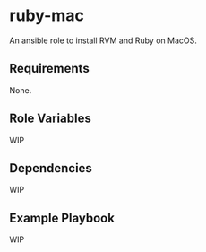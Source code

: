 ruby-mac
=========

An ansible role to install RVM and Ruby on MacOS.

Requirements
------------

None.

Role Variables
--------------

WIP

Dependencies
------------

WIP

Example Playbook
----------------

WIP

[badge-role]: https://img.shields.io/ansible/role/47418.svg?style=flat-square
[badge-license]: https://img.shields.io/github/license/martianplatypus/ansible-role-ruby-mac
[badge-travis]: https://img.shields.io/travis/com/martianplatypus/ansible-role-ruby-mac
[link-galaxy]: https://galaxy.ansible.com/martianplatypus/ruby_mac/
[link-license]: https://github.com/martianplatypus/ansible-role-ruby-mac/blob/master/LICENSE
[link-travis]: https://travis-ci.com/github/martianplatypus/ansible-role-ruby-mac/
